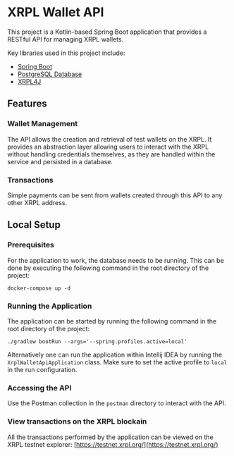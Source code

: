 # XRPL Wallet API

This project is a Kotlin-based Spring Boot application that provides a RESTful API for managing XRPL wallets.

Key libraries used in this project include:

- [Spring Boot](https://spring.io/projects/spring-boot)
- [PostgreSQL Database](https://www.postgresql.org/)
- [XRPL4J](https://github.com/XRPLF/xrpl4j)

## Features

### Wallet Management

The API allows the creation and retrieval of test wallets on the XRPL. 
It provides an abstraction layer allowing users to interact with the XRPL without handling credentials themselves, as
they are handled within the service and persisted in a database.

### Transactions

Simple payments can be sent from wallets created through this API to any other XRPL address.


## Local Setup

### Prerequisites

For the application to work, the database needs to be running.
This can be done by executing the following command in the root directory of the project:

```shell
docker-compose up -d
```

### Running the Application

The application can be started by running the following command in the root directory of the project:

```shell
./gradlew bootRun --args='--spring.profiles.active=local'
```

Alternatively one can run the application within Intellij IDEA by running the `XrplWalletApiApplication` class.
Make sure to set the active profile to `local` in the run configuration.

### Accessing the API

Use the Postman collection in the `postman` directory to interact with the API.

### View transactions on the XRPL blockain

All the transactions performed by the application can be viewed on the XRPL testnet explorer: 
[https://testnet.xrpl.org/](https://testnet.xrpl.org/)